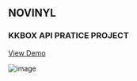 ## NOVINYL

### KKBOX API PRATICE PROJECT

[View Demo](https://novon.cc/novinyl)

![image](https://github.com/yum650350/novinyl/blob/master/novinyl.gif?raw=true)
